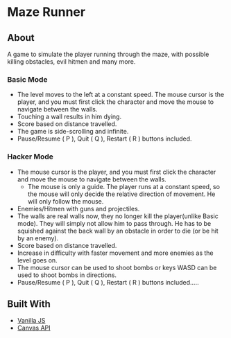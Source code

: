 # Maze Runner
## About
 A game to simulate the player running through the maze, with possible killing obstacles, evil hitmen and many more.


### Basic Mode
* The level moves to the left at a constant speed. The mouse cursor is the player, and you must first click the character and move the mouse to navigate between the walls.
* Touching a wall results in him dying.
* Score based on distance travelled.
* The game is side-scrolling and infinite.
* Pause/Resume ( P ), Quit ( Q ), Restart ( R ) buttons included.

### Hacker Mode
* The mouse cursor is the player, and you must first click the character and move the mouse to navigate between the walls.
    * The mouse is only a guide. The player runs at a constant speed, so the mouse will only decide the relative direction of movement. He will only follow the mouse.
* Enemies/Hitmen with guns and projectiles.
* The walls are real walls now, they no longer kill the player(unlike Basic mode). They will simply not allow him to pass through. He has to be squished against the back wall by an obstacle in order to die (or be hit by an enemy).
* Score based on distance travelled.
*  Increase in difficulty with faster movement and more enemies as the level goes on.
*  The mouse cursor can be used to shoot bombs or keys WASD can be used to shoot bombs in directions. 
* Pause/Resume ( P ), Quit ( Q ), Restart ( R ) buttons included.....

## Built With
* [Vanilla JS](http://vanilla-js.com/)
* [Canvas API](https://developer.mozilla.org/kab/docs/Web/API/Canvas_API)

